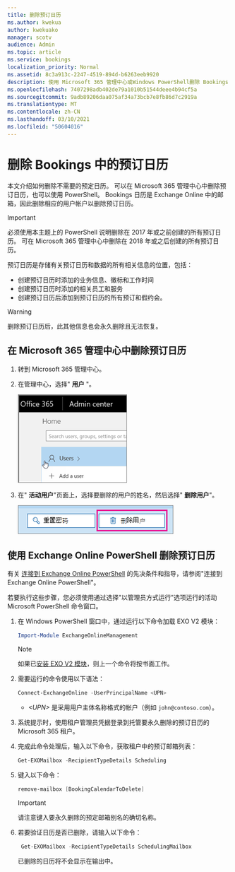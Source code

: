 ```yaml
---
title: 删除预订日历
ms.author: kwekua
author: kwekuako
manager: scotv
audience: Admin
ms.topic: article
ms.service: bookings
localization_priority: Normal
ms.assetid: 8c3a913c-2247-4519-894d-b6263eeb9920
description: 使用 Microsoft 365 管理中心或Windows PowerShell删除 Bookings 日历。
ms.openlocfilehash: 7407298adb402de79a1010b51544deee4b94cf5a
ms.sourcegitcommit: 9adb89206daa075af34a73bcb7e8fb86d7c2919a
ms.translationtype: MT
ms.contentlocale: zh-CN
ms.lasthandoff: 03/10/2021
ms.locfileid: "50604016"
---
```

# <a name="delete-a-booking-calendar-in-bookings"></a>删除 Bookings 中的预订日历

本文介绍如何删除不需要的预定日历。 可以在 Microsoft 365 管理中心中删除预订日历，也可以使用 PowerShell。 Bookings 日历是 Exchange Online 中的邮箱，因此删除相应的用户帐户以删除预订日历。

> [!IMPORTANT]
> 必须使用本主题上的 PowerShell 说明删除在 2017 年或之前创建的所有预订日历。 可在 Microsoft 365 管理中心中删除在 2018 年或之后创建的所有预订日历。

预订日历是存储有关预订日历和数据的所有相关信息的位置，包括：

- 创建预订日历时添加的业务信息、徽标和工作时间
- 创建预订日历时添加的相关员工和服务
- 创建预订日历后添加到预订日历的所有预订和假约会。

> [!WARNING]
> 删除预订日历后，此其他信息也会永久删除且无法恢复。

## <a name="delete-a-booking-calendar-in-the-microsoft-365-admin-center"></a>在 Microsoft 365 管理中心中删除预订日历

1. 转到 Microsoft 365 管理中心。

1. 在管理中心，选择" **用户** "。

   ![Microsoft 365 管理中心中的用户 UI 图像](../media/bookings-admin-center-users.png)

1. 在" **活动用户**"页面上，选择要删除的用户的姓名，然后选择" **删除用户**"。

   ![Microsoft 365 管理中心中删除用户 UI 的图像](../media/bookings-delete-user.png)

## <a name="delete-a-booking-calendar-using-exchange-online-powershell"></a>使用 Exchange Online PowerShell 删除预订日历

有关 [连接到 Exchange Online PowerShell](https://docs.microsoft.com/powershell/exchange/exchange-online-powershell-v2?view=exchange-ps) 的先决条件和指导，请参阅"连接到 Exchange Online PowerShell"。

若要执行这些步骤，您必须使用通过选择"以管理员方式运行"选项运行的活动 Microsoft PowerShell 命令窗口。

1. 在 Windows PowerShell 窗口中，通过运行以下命令加载 EXO V2 模块：

   ```powershell
   Import-Module ExchangeOnlineManagement
   ```

   > [!NOTE]
   > 如果已[安装 EXO V2 模块](https://docs.microsoft.com/powershell/exchange/exchange-online-powershell-v2?view=exchange-ps#install-and-maintain-the-exo-v2-module)，则上一个命令将按书面工作。
   
2. 需要运行的命令使用以下语法：

   ```powershell
   Connect-ExchangeOnline -UserPrincipalName <UPN> 
   ```

   - _\<UPN\>_ 是采用用户主体名称格式的帐户（例如 `john@contoso.com`）。

3. 系统提示时，使用租户管理员凭据登录到托管要永久删除的预订日历的 Microsoft 365 租户。

4. 完成此命令处理后，输入以下命令，获取租户中的预订邮箱列表：

   ```powershell
   Get-EXOMailbox -RecipientTypeDetails Scheduling
   ```

5. 键入以下命令：

   ```powershell
   remove-mailbox [BookingCalendarToDelete]
   ```

   > [!IMPORTANT]
   > 请注意键入要永久删除的预定邮箱别名的确切名称。

6. 若要验证日历是否已删除，请输入以下命令：

   ```powershell
    Get-EXOMailbox -RecipientTypeDetails SchedulingMailbox
   ```

   已删除的日历将不会显示在输出中。
